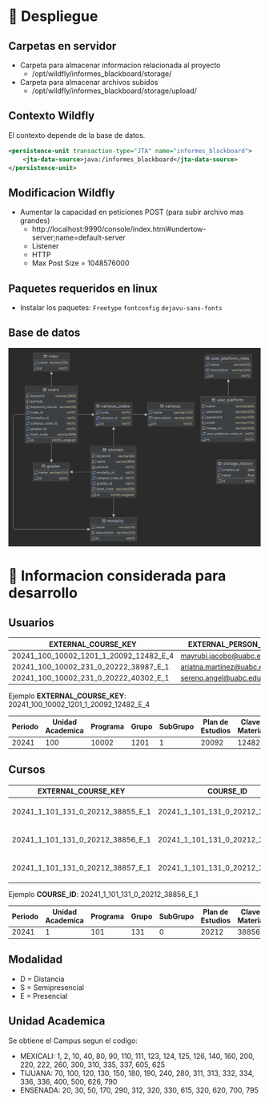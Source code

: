 # 🚀 Despliegue
## Carpetas en servidor
- Carpeta para almacenar informacion relacionada al proyecto
  - /opt/wildfly/informes_blackboard/storage/
- Carpeta para almacenar archivos subidos
  - /opt/wildfly/informes_blackboard/storage/upload/

## Contexto Wildfly
El contexto depende de la base de datos.
```xml
<persistence-unit transaction-type="JTA" name="informes_blackboard">
    <jta-data-source>java:/informes_blackboard</jta-data-source>
</persistence-unit>
```

## Modificacion Wildfly
- Aumentar la capacidad en peticiones POST (para subir archivo mas grandes)
  - http://localhost:9990/console/index.html#undertow-server;name=default-server
  - Listener 
  - HTTP 
  - Max Post Size = 1048576000

## Paquetes requeridos en linux
- Instalar los paquetes: `Freetype`  `fontconfig` `dejavu-sans-fonts`

## Base de datos
![database_v2.png](development/database/database_v2.png)

# 📕 Informacion considerada para desarrollo
## Usuarios 

| EXTERNAL_COURSE_KEY                    | EXTERNAL_PERSON_KEY          | ROLE    | AVAILABLE_IND |
|----------------------------------------|------------------------------|---------|---------------|
| 20241_100_10002_1201_1_20092_12482_E_4 | mayrubi.jacobo@uabc.edu.mx   | student | Y             |
| 20241_100_10002_231_0_20222_38987_E_1  | ariatna.martinez@uabc.edu.mx | student | Y             |             
| 20241_100_10002_231_0_20222_40302_E_1  | sereno.angel@uabc.edu.mx     | student | Y             |             

Ejemplo **EXTERNAL_COURSE_KEY**: 20241_100_10002_1201_1_20092_12482_E_4

| Periodo | Unidad Academica | Programa | Grupo | SubGrupo | Plan de Estudios | Clave Materia | Modalidad | Tipo Hora |
|---------|------------------|----------|-------|----------|------------------|---------------|-----------|-----------|
| 20241   | 100              | 10002    | 1201  | 1        | 20092            | 12482         | E         | 4         |

## Cursos

| EXTERNAL_COURSE_KEY               | COURSE_ID                         | COURSE_NAME                        | AVAILABLE_IND | CATALOG_IND | TEMPLATE_COURSE_KEY |
|-----------------------------------|-----------------------------------|------------------------------------|---------------|-------------|---------------------|
| 20241_1_101_131_0_20212_38855_E_1 | 20241_1_101_131_0_20212_38855_E_1 | Diseño Arquitectónico I(131)       | N             | Y           | BASE_20202          |                                                                                 
| 20241_1_101_131_0_20212_38856_E_1 | 20241_1_101_131_0_20212_38856_E_1 | Teoría de la Arquitectura I(131)   | N             | Y           | BASE_20202          |                                                                                  
| 20241_1_101_131_0_20212_38857_E_1 | 20241_1_101_131_0_20212_38857_E_1 | Historia de la Arquitectura I(131) | N             | Y           | BASE_20202          |

Ejemplo **COURSE_ID**: 20241_1_101_131_0_20212_38856_E_1

| Periodo | Unidad Academica | Programa | Grupo | SubGrupo | Plan de Estudios | Clave Materia | Modalidad | Tipo Hora |
|---------|------------------|----------|-------|----------|------------------|---------------|-----------|-----------|
| 20241   | 1                | 101      | 131   | 0        | 20212            | 38856         | E         | 1         |

## Modalidad
- D = Distancia
- S = Semipresencial
- E = Presencial

## Unidad Academica
Se obtiene el Campus segun el codigo:
- MEXICALI: 1, 2, 10, 40, 80, 90, 110, 111, 123, 124, 125, 126, 140, 160, 200, 220, 222, 260, 300, 310, 335, 337, 605, 625
- TIJUANA: 70, 100, 120, 130, 150, 180, 190, 240, 280, 311, 313, 332, 334, 336, 336, 400, 500, 626, 790
- ENSENADA: 20, 30, 50, 170, 290, 312, 320, 330, 615, 320, 620, 700, 795




[//]: # (TODO:)
[//]: # (1. Informacion de almacenamiento en PDF: grafico, tabla, ambos?)
[//]: # (2. Informacion de almacenamiento en Excel: grafico, tabla, ambos?)
[//]: # (Punto 7. Que se mostrara: todos los datos unidos, los diferentes?)
